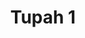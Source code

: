 ---
title: 'Tupah 1'
description: ''
credit: 'Place Holder'
style: 'Modern'
project: 'Tupah'
type: 'photo'
pathToImage: '/gallery/tupah-1.jpg'
alt: 'Tupah 1'
width: 2160
height: 1434
...